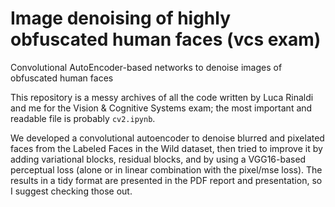 # Image denoising of highly obfuscated human faces (vcs exam)
 Convolutional AutoEncoder-based networks to denoise images of obfuscated human faces
 
This repository is a messy archives of all the code written by Luca Rinaldi and me for the Vision & Cognitive Systems exam; the most important and readable file is probably `cv2.ipynb`. 

We developed a convolutional autoencoder to denoise blurred and pixelated faces from the Labeled Faces in the Wild dataset, then tried to improve it by adding variational blocks, residual blocks, and by using a VGG16-based perceptual loss (alone or in linear combination with the pixel/mse loss). The results in a tidy format are presented in the PDF report and presentation, so I suggest checking those out.

